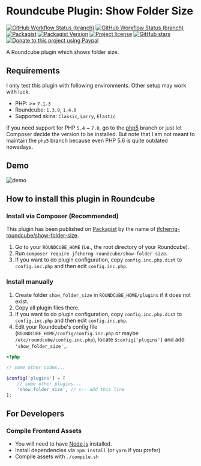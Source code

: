 # Roundcube Plugin: Show Folder Size

[![GitHub Workflow Status (branch)](https://img.shields.io/github/workflow/status/jfcherng-roundcube/plugin-show-folder-size/frontend/master?style=flat-square&label=build%20frontend)](https://github.com/jfcherng-roundcube/plugin-show-folder-size/actions)
[![GitHub Workflow Status (branch)](https://img.shields.io/github/workflow/status/jfcherng-roundcube/plugin-show-folder-size/backend/master?style=flat-square&label=build%20backend)](https://github.com/jfcherng-roundcube/plugin-show-folder-size/actions)
[![Packagist](https://img.shields.io/packagist/dt/jfcherng-roundcube/show-folder-size?style=flat-square)](https://packagist.org/packages/jfcherng-roundcube/show-folder-size)
[![Packagist Version](https://img.shields.io/packagist/v/jfcherng-roundcube/show-folder-size?style=flat-square)](https://packagist.org/packages/jfcherng-roundcube/show-folder-size)
[![Project license](https://img.shields.io/github/license/jfcherng-roundcube/plugin-show-folder-size?style=flat-square)](https://github.com/jfcherng-roundcube/plugin-show-folder-size/blob/v6/LICENSE)
[![GitHub stars](https://img.shields.io/github/stars/jfcherng-roundcube/plugin-show-folder-size?style=flat-square&logo=github)](https://github.com/jfcherng-roundcube/plugin-show-folder-size/stargazers)
[![Donate to this project using Paypal](https://img.shields.io/badge/paypal-donate-blue.svg?style=flat-square&logo=paypal)](https://www.paypal.me/jfcherng/5usd)

A Roundcube plugin which shows folder size.

## Requirements

I only test this plugin with following environments. Other setup may work with luck.

- PHP: >= `7.1.3`
- Roundcube: `1.3.9`, `1.4.0`
- Supported skins: `Classic`, `Larry`, `Elastic`

If you need support for PHP `5.4` ~ `7.0`, go to the
[php5](https://github.com/jfcherng-roundcube/plugin-show-folder-size/tree/php5)
branch or just let Composer decide the version to be installed. But note that
I am not meant to maintain the `php5` branch because even PHP 5.6 is quite outdated nowadays.

## Demo

![demo](https://raw.githubusercontent.com/jfcherng-roundcube/plugin-show-folder-size/master/docs/screenshot/demo.png)

## How to install this plugin in Roundcube

### Install via Composer (Recommended)

This plugin has been published on [Packagist](https://packagist.org) by the name of [jfcherng-roundcube/show-folder-size](https://packagist.org/packages/jfcherng-roundcube/show-folder-size).

1. Go to your `ROUNDCUBE_HOME` (i.e., the root directory of your Roundcube).
2. Run `composer require jfcherng-roundcube/show-folder-size`.
3. If you want to do plugin configuration, copy `config.inc.php.dist` to `config.inc.php` and then edit `config.inc.php`.

### Install manually

1. Create folder `show_folder_size` in `ROUNDCUBE_HOME/plugins` if it does not exist.
2. Copy all plugin files there.
3. If you want to do plugin configuration, copy `config.inc.php.dist` to `config.inc.php` and then edit `config.inc.php`.
4. Edit your Roundcube's config file (`ROUNDCUBE_HOME/config/config.inc.php` or maybe `/etc/roundcube/config.inc.php`), locate `$config['plugins']` and add `'show_folder_size',`.

```php
<?php

// some other codes...

$config['plugins'] = [
    // some other plugins...
    'show_folder_size', // <-- add this line
];
```

## For Developers

### Compile Frontend Assets

- You will need to have [Node.js](https://nodejs.org) installed.
- Install dependencies via `npm install` (or `yarn` if you prefer)
- Compile assets with `./compile.sh`
